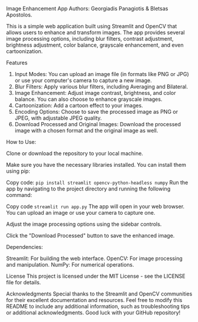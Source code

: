 Image Enhancement App
Authors: Georgiadis Panagiotis & Bletsas Apostolos.

This is a simple web application built using Streamlit and OpenCV that allows users to enhance and transform images. The app provides several image processing options, including blur filters, contrast adjustment, brightness adjustment, color balance, grayscale enhancement, and even cartoonization.

Features
1) Input Modes: You can upload an image file (in formats like PNG or JPG) or use your computer's camera to capture a new image.
2) Blur Filters: Apply various blur filters, including Averaging and Bilateral.
3) Image Enhancement: Adjust image contrast, brightness, and color balance. You can also choose to enhance grayscale images.
4) Cartoonization: Add a cartoon effect to your images.
5) Encoding Options: Choose to save the processed image as PNG or JPEG, with adjustable JPEG quality.
6) Download Processed and Original Images: Download the processed image with a chosen format and the original image as well.


How to Use: 

Clone or download the repository to your local machine.

Make sure you have the necessary libraries installed. You can install them using pip:

Copy code:
``
pip install streamlit opencv-python-headless numpy
``
Run the app by navigating to the project directory and running the following command:

Copy code
``
streamlit run app.py
``
The app will open in your web browser. You can upload an image or use your camera to capture one.

Adjust the image processing options using the sidebar controls.

Click the "Download Processed" button to save the enhanced image.


Dependencies:

Streamlit: For building the web interface.
OpenCV: For image processing and manipulation.
NumPy: For numerical operations.

License
This project is licensed under the MIT License - see the LICENSE file for details.

Acknowledgments
Special thanks to the Streamlit and OpenCV communities for their excellent documentation and resources.
Feel free to modify this README to include any additional information, such as troubleshooting tips or additional acknowledgments. Good luck with your GitHub repository!
